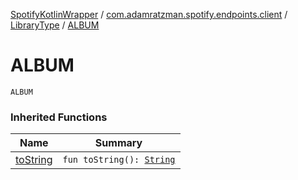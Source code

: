 [SpotifyKotlinWrapper](../../index.md) / [com.adamratzman.spotify.endpoints.client](../index.md) / [LibraryType](index.md) / [ALBUM](./-a-l-b-u-m.md)

# ALBUM

`ALBUM`

### Inherited Functions

| Name | Summary |
|---|---|
| [toString](to-string.md) | `fun toString(): `[`String`](https://kotlinlang.org/api/latest/jvm/stdlib/kotlin/-string/index.html) |
